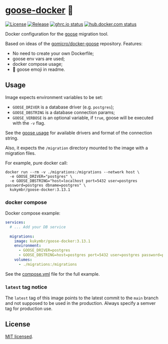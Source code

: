 # [goose-docker](https://github.com/kukymbr/goose-docker) 🪿

[![License](https://img.shields.io/github/license/kukymbr/goose-docker.svg)](https://github.com/kukymbr/goose-docker/blob/master/LICENSE)
[![Release](https://img.shields.io/github/release/kukymbr/goose-docker.svg)](https://github.com/kukymbr/goose-docker/releases/latest)
[![ghrc.io status](https://img.shields.io/github/actions/workflow/status/kukymbr/goose-docker/push_ghcr.yml?label=ghcr.io)](https://github.com/kukymbr/goose-docker/actions/workflows/push_ghcr.yml)
[![hub.docker.com status](https://img.shields.io/github/actions/workflow/status/kukymbr/goose-docker/push_dockerhub.yml?label=hub.docker.com)](https://github.com/kukymbr/goose-docker/actions/workflows/push_dockerhub.yml)

Docker configuration for the [goose](https://github.com/pressly/goose) migration tool.

Based on ideas of the [gomicro/docker-goose](https://github.com/gomicro/docker-goose) repository.
Features:
* No need to create your own Dockerfile;
* goose env vars are used;
* docker compose usage;
* 🪿 goose emoji in readme.

## Usage

Image expects environment variables to be set:
* `GOOSE_DRIVER` is a database driver (e.g. `postgres`);
* `GOOSE_DBSTRING` is a database connection params;
* `GOOSE_VERBOSE` is an optional variable, if `true`, goose will be executed with the `-v` flag.

See the [goose usage](https://github.com/pressly/goose#usage)
for available drivers and format of the connection string.

Also, it expects the `/migration` directory mounted to the image with a migration files.

For example, pure docker call:

```shell
docker run --rm -v ./migrations:/migrations --network host \
  -e GOOSE_DRIVER="postgres" \
  -e GOOSE_DBSTRING="host=localhost port=5432 user=postgres password=postgres dbname=postgres" \
  kukymbr/goose-docker:3.13.1
```

### docker compose

Docker compose example:

```yaml
services:
  # ... Add your DB service
  
  migrations:
    image: kukymbr/goose-docker:3.13.1
    environment:
      - GOOSE_DRIVER=postgres
      - GOOSE_DBSTRING=host=postgres port=5432 user=postgres password=postgres dbname=postgres
    volumes:
      - ./migrations:/migrations
```

See the [compose.yml](https://github.com/kukymbr/goose-docker/blob/main/compose.yml) file for the full example.

### `latest` tag notice

The `latest` tag of this image points to the latest commit to the `main` branch
and not supposed to be used in the production. Always specify a semver tag for production use.

## License

[MIT licensed](https://github.com/kukymbr/goose-docker/blob/main/LICENSE).